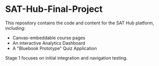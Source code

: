 # SAT-Hub-Final-Project

This repository contains the code and content for the SAT Hub platform, including:
- Canvas-embeddable course pages
- An interactive Analytics Dashboard
- A "Bluebook Prototype" Quiz Application

Stage 1 focuses on initial integration and navigation testing.
